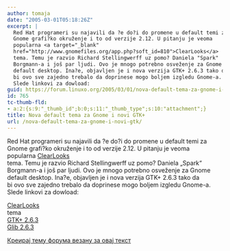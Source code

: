 ```yaml
---
author: tomaja
date: "2005-03-01T05:18:26Z"
excerpt: |
  Red Hat programeri su najavili da ?e do?i do promene u default temi za
  Gnome grafi?ko okruženje i to od verzije 2.12. U pitanju je veoma
  popularna <a target="_blank"
  href="http://www.gnomefiles.org/app.php?soft_id=810">ClearLooks</a>
  tema. Temu je razvio Richard Stellingwerff uz pomo? Daniela "Spark"
  Borgmann-a i još par ljudi. Ovo je mnogo potrebno osveženje za Gnome
  default desktop. Ina?e, objavljen je i nova verzija GTK+ 2.6.3 tako da
  bi ovo sve zajedno trebalo da doprinese mogo boljem izgledu Gnome-a.
  Slede linkovi za dowload:
guid: https://forum.linuxo.org/2005/03/01/nova-default-tema-za-gnome-i-novi-gtk/
id: 765
tc-thumb-fld:
- a:2:{s:9:"_thumb_id";b:0;s:11:"_thumb_type";s:10:"attachment";}
title: Nova default tema za Gnome i novi GTK+
url: /nova-default-tema-za-gnome-i-novi-gtk/
---
```

Red Hat programeri su najavili da ?e do?i do promene u default temi za  
Gnome grafi?ko okruženje i to od verzije 2.12. U pitanju je veoma  
popularna <a target="_blank"
href="http://www.gnomefiles.org/app.php?soft_id=810">ClearLooks</a>  
tema. Temu je razvio Richard Stellingwerff uz pomo? Daniela &#8222;Spark&#8220;  
Borgmann-a i još par ljudi. Ovo je mnogo potrebno osveženje za Gnome  
default desktop. Ina?e, objavljen je i nova verzija GTK+ 2.6.3 tako da  
bi ovo sve zajedno trebalo da doprinese mogo boljem izgledu Gnome-a.  
Slede linkovi za dowload:<!--break-->

  
<a target="_blank"
href="http://www.gnomefiles.org/download.php?soft_id=810&where=http://prdownloads.sourceforge.net/clearlooks/clearlooks-0.3.tar.bz2?download">ClearLooks</a>  
tema  
[GTK+ 2.6.3](ftp://ftp.gtk.org/pub/gtk/v2.6/)  
<a target="_blank" href="ftp://ftp.gtk.org/pub/gtk/v2.6/">Glib 2.6.3 </a>

[Креирај тему форума везану за овај текст](https://linuxo.org/nova-tema-na-forumu/?se_pid=765)